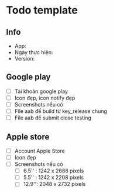 # Todo template

## Info

* App:
* Ngày thực hiện:
* Version:

## Google play

* [ ] Tài khoản google play
* [ ] Icon đẹp, icon notify đẹp
* [ ] Screenshots nếu có
* [ ] File aab để build từ key\_release chung
* [ ] File aab để submit close testing

## Apple store

* [ ] Account Apple Store
* [ ] Icon đẹp
* [ ] Screenshots nếu có
  * [ ] 6.5'' : 1242 x 2688 pixels
  * [ ] 5.5'' : 1242 x 2208 pixels
  * [ ] 12.9'': 2048 x 2732 pixels
